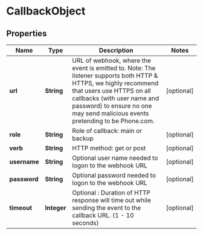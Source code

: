 
# CallbackObject

## Properties
Name | Type | Description | Notes
------------ | ------------- | ------------- | -------------
**url** | **String** | URL of webhook, where the event is emitted to. Note: The listener supports both HTTP &amp; HTTPS, we highly recommend that users use HTTPS on all callbacks (with user name and password) to ensure no one may send malicious events pretending to be Phone.com. |  [optional]
**role** | **String** | Role of callback: main or backup |  [optional]
**verb** | **String** | HTTP method: get or post |  [optional]
**username** | **String** | Optional user name needed to logon to the webhook URL |  [optional]
**password** | **String** | Optional password needed to logon to the webhook URL |  [optional]
**timeout** | **Integer** | Optional : Duration of HTTP response will time out while sending the event to the callback URL. (1 - 10 seconds) |  [optional]



